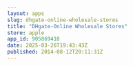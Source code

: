 ```yaml
---
layout: apps
slug: dhgate-online-wholesale-stores
title: "DHgate-Online Wholesale Stores"
store: apple
app_id: 905869418
date: 2025-03-26T19:43:43Z
published: 2014-08-12T20:11:31Z
---
```

